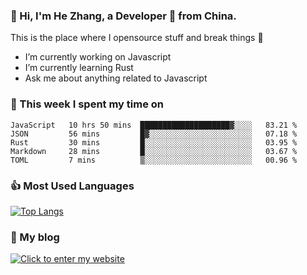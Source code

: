 ### 👋 Hi, I'm He Zhang, a Developer 🚀 from China.

This is the place where I opensource stuff and break things :rofl:

- I’m currently working on Javascript
- I’m currently learning Rust
- Ask me about anything related to Javascript

### 💪 This week I spent my time on 
<!--START_SECTION:waka-->
```text
JavaScript   10 hrs 50 mins  ████████████████████▓░░░░   83.21 % 
JSON         56 mins         █▓░░░░░░░░░░░░░░░░░░░░░░░   07.18 % 
Rust         30 mins         █░░░░░░░░░░░░░░░░░░░░░░░░   03.95 % 
Markdown     28 mins         █░░░░░░░░░░░░░░░░░░░░░░░░   03.67 % 
TOML         7 mins          ▒░░░░░░░░░░░░░░░░░░░░░░░░   00.96 % 
```
<!--END_SECTION:waka-->

### 👍 Most Used Languages
[![Top Langs](https://github-readme-stats.vercel.app/api/top-langs/?username=zhanghecool&layout=compact)](https://zhanghe.cool)

### 🌈 My blog 
[![Click to enter my website](https://cdn.jsdelivr.net/gh/zhanghecool/assets/images/gif/zhanghecools.gif)](https://zhanghe.cool)
